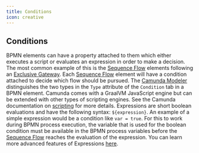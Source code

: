 ```yaml
---
title: Conditions
icon: creative
---
```


## Conditions

BPMN elements can have a property attached to them which either executes a script or evaluates an expression in order to make a decision. The most common example of this is the [Sequence Flow](./sequence-flow.md) elements following an [Exclusive Gateway](./gateways.md). Each [Sequence Flow](./sequence-flow.md) element will have a condition attached to decide which flow should be pursued. The [Camunda Modeler](https://camunda.com/download/modeler/) distinguishes the two types in the `Type` attribute of the `Condition` tab in a BPMN element. Camunda comes with a GraalVM JavaScript engine but can be extended with other types of scripting engines. See the Camunda documentation on [scripting](https://docs.camunda.org/manual/latest/user-guide/process-engine/scripting/) for more details. Expressions are short boolean evaluations and have the following syntax: `${expression}`. An example of a simple expression would be a condition like `var = true`. For this to work during BPMN process execution, the variable that is used for the boolean condition must be available in the BPMN process variables before the [Sequence Flow](sequence-flow.md) reaches the evaluation of the expression. You can learn more advanced features of Expressions [here](https://docs.camunda.org/manual/7.21/user-guide/process-engine/expression-language/).

